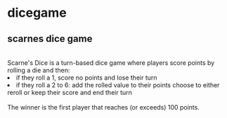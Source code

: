 # dicegame
## scarnes dice game
<br>
Scarne's Dice is a turn-based dice game where players score points by rolling a die and then:

<li>if they roll a 1, score no points and lose their turn
<li>if they roll a 2 to 6:
add the rolled value to their points
choose to either reroll or keep their score and end their turn
<br><br>
The winner is the first player that reaches (or exceeds) 100 points.
